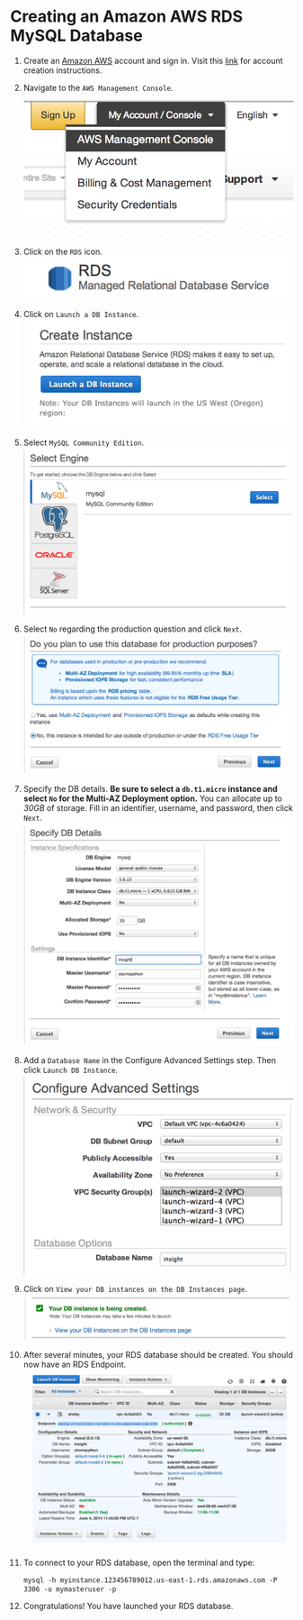 # Creating an Amazon AWS RDS MySQL Database

1. Create an [Amazon AWS](http://aws.amazon.com/) account and sign in. Visit this
[link](https://github.com/stormpython/insightfl/blob/master/docs/requirements.md#amazon-aws)
for account creation instructions.
2. Navigate to the `AWS Management Console`.

    ![Alt text](images/aws-management-console.png)

3. Click on the `RDS` icon.
    ![Alt text](images/rds.png)

4. Click on `Launch a DB Instance`.
    ![Alt text](images/launch-db-instance.png)

5. Select `MySQL Community Edition`.
    ![Alt text](images/select-mysql.png)

6. Select `No` regarding the production question and click `Next`.
    ![Alt text](images/no-production.png)

7. Specify the DB details. **Be sure to select a `db.t1.micro` instance and select `No` for the Multi-AZ Deployment
option.** You can allocate up to *30GB* of storage. Fill in an identifier, username, and password, then click `Next`.
    ![Alt text](images/db-details.png)

8. Add a `Database Name` in the Configure Advanced Settings step. Then click `Launch DB Instance`.
    ![Alt text](images/db-name.png)

9. Click on `View your DB instances on the DB Instances page`.
    ![Alt text](images/view-db.png)

10. After several minutes, your RDS database should be created. You should now have an RDS Endpoint.
    ![Alt text](images/mysql-db-instance.png)

11. To connect to your RDS database, open the terminal and type:

    ```
    mysql -h myinstance.123456789012.us-east-1.rds.amazonaws.com -P 3306 -u mymasteruser -p
    ```

12. Congratulations! You have launched your RDS database.
